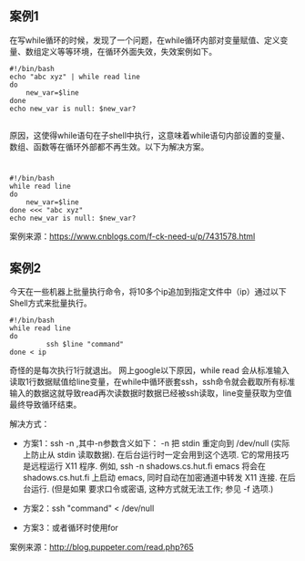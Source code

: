 ## 案例1
在写while循环的时候，发现了一个问题，在while循环内部对变量赋值、定义变量、数组定义等等环境，在循环外面失效，失效案例如下。
```
#!/bin/bash
echo "abc xyz" | while read line
do
    new_var=$line
done
echo new_var is null: $new_var?
```
## 
原因，这使得while语句在子shell中执行，这意味着while语句内部设置的变量、数组、函数等在循环外部都不再生效。以下为解决方案。
# 
```
#!/bin/bash
while read line
do
    new_var=$line
done <<< "abc xyz"
echo new_var is null: $new_var?
```
案例来源：https://www.cnblogs.com/f-ck-need-u/p/7431578.html

## 案例2 
今天在一些机器上批量执行命令，将10多个ip追加到指定文件中（ip）通过以下Shell方式来批量执行。

```
#!/bin/bash
while read line
do
         ssh $line "command"
done < ip
```

奇怪的是每次执行1行就退出。 网上google以下原因，while read 会从标准输入读取1行数据赋值给line变量，在while中循环嵌套ssh，ssh命令就会截取所有标准输入的数据这就导致read再次读数据时数据已经被ssh读取，line变量获取为空值最终导致循环结束。 

解决方式：
* 方案1：ssh -n ,其中-n参数含义如下：
-n 把 stdin 重定向到 /dev/null (实际上防止从 stdin 读取数据). 在后台运行时一定会用到这个选项. 它的常用技巧是远程运行 X11 程序. 例如, ssh -n shadows.cs.hut.fi emacs 将会在 shadows.cs.hut.fi 上启动 emacs, 同时自动在加密通道中转发 X11 连接. 在后台运行. (但是如果 要求口令或密语, 这种方式就无法工作; 参见 -f 选项.)

* 方案2：ssh "command" < /dev/null 
* 方案3：或者循环时使用for

案例来源：http://blog.puppeter.com/read.php?65